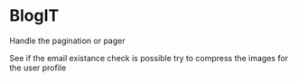 # BlogIT
Handle the pagination or pager

See if the email existance check is possible
try to compress the images for the user profile